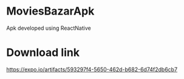 # MoviesBazarApk
Apk developed using ReactNative


# Download link
https://expo.io/artifacts/593297f4-5650-462d-b682-6d74f2db6cb7
